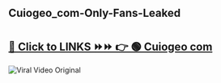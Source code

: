 
 ## Cuiogeo_com-Only-Fans-Leaked

# <h2><a href="https://clipsfans.com/Cuiogeo_com&ref=git">🔗 Click to LINKS ⏩⏩ 👉 🟢 Cuiogeo com </a></h2>

<a href="https://clipsfans.com/Cuiogeo_com&ref=git" rel="nofollow" data-target="animated-image.originalLink"><img src="https://i.ibb.co.com/xMMVF88/686577567.gif" alt="Viral Video Original" style="max-width: 100%; display: inline-block;" data-target="animated-image.originalImage"></a>
